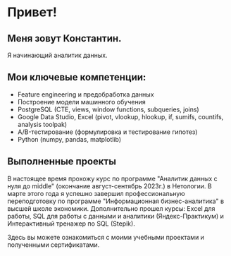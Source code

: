 # Привет! 
## Меня зовут Константин. 

Я начинающий аналитик данных. 

## Мои ключевые компетенции:

* Feature engineering и предобработка данных
* Построение модели машинного обучения
* PostgreSQL (CTE, views, window functions, subqueries, joins)
* Google Data Studio, Excel (pivot, vlookup, hlookup, if, sumifs, countifs, analysis toolpak)
* A/B-тестирование (формулировка и тестирование гипотез)
* Python (numpy, pandas, matplotlib)

## Выполненные проекты

В настоящее время прохожу курс по программе "Аналитик данных с нуля до middle" (окончание август-сентябрь 2023г.) в Нетологии.
В марте этого года я успешно завершил профессиональную переподготовку по программе "Информационная бизнес-аналитика" в высшей школе экономики.
Дополнительно прошел курсы: Exсel для работы, SQL для работы с данными и аналитики (Яндекс-Практикум) и Интерактивный тренажер по SQL (Stepik).

Здесь вы можете ознакомиться с моими учебными проектами и полученными сертификатами. 

